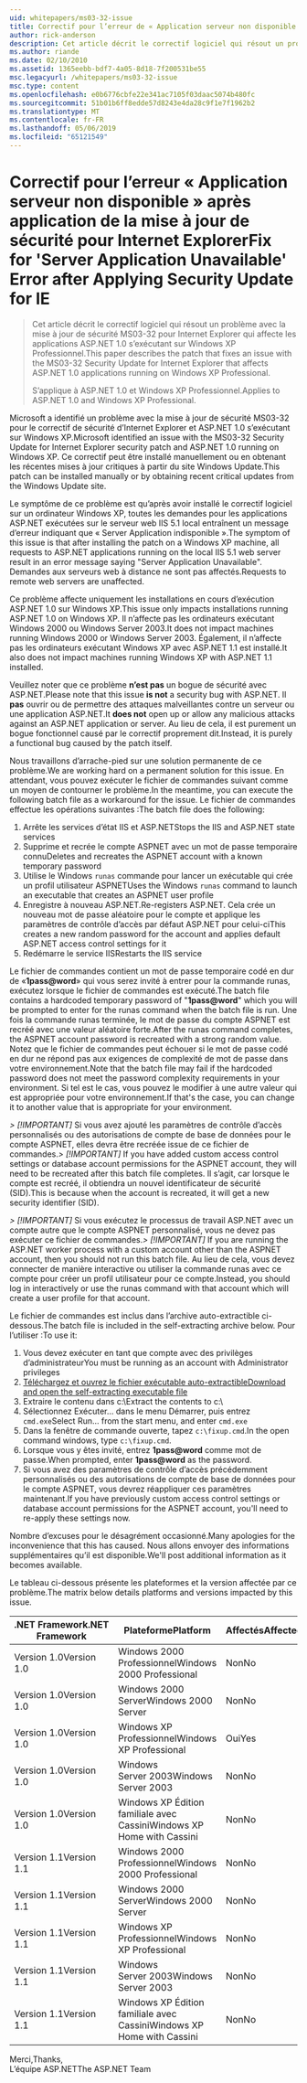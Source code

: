 ```yaml
---
uid: whitepapers/ms03-32-issue
title: Correctif pour l’erreur de « Application serveur non disponible » après avoir appliqué la mise à jour de sécurité pour Internet Explorer | Microsoft Docs
author: rick-anderson
description: Cet article décrit le correctif logiciel qui résout un problème avec la mise à jour de sécurité MS03-32 pour Internet Explorer qui affecte les applications ASP.NET 1.0 en cours d’exécution sur Wi...
ms.author: riande
ms.date: 02/10/2010
ms.assetid: 1365eebb-bdf7-4a05-8d18-7f200531be55
msc.legacyurl: /whitepapers/ms03-32-issue
msc.type: content
ms.openlocfilehash: e0b6776cbfe22e341ac7105f03daac5074b480fc
ms.sourcegitcommit: 51b01b6ff8edde57d8243e4da28c9f1e7f1962b2
ms.translationtype: MT
ms.contentlocale: fr-FR
ms.lasthandoff: 05/06/2019
ms.locfileid: "65121549"
---
```

# <a name="fix-for-server-application-unavailable-error-after-applying-security-update-for-ie"></a><span data-ttu-id="2515e-103">Correctif pour l’erreur « Application serveur non disponible » après application de la mise à jour de sécurité pour Internet Explorer</span><span class="sxs-lookup"><span data-stu-id="2515e-103">Fix for 'Server Application Unavailable' Error after Applying Security Update for IE</span></span>

> <span data-ttu-id="2515e-104">Cet article décrit le correctif logiciel qui résout un problème avec la mise à jour de sécurité MS03-32 pour Internet Explorer qui affecte les applications ASP.NET 1.0 s’exécutant sur Windows XP Professionnel.</span><span class="sxs-lookup"><span data-stu-id="2515e-104">This paper describes the patch that fixes an issue with the MS03-32 Security Update for Internet Explorer that affects ASP.NET 1.0 applications running on Windows XP Professional.</span></span>
> 
> <span data-ttu-id="2515e-105">S’applique à ASP.NET 1.0 et Windows XP Professionnel.</span><span class="sxs-lookup"><span data-stu-id="2515e-105">Applies to ASP.NET 1.0 and Windows XP Professional.</span></span>

<span data-ttu-id="2515e-106">Microsoft a identifié un problème avec la mise à jour de sécurité MS03-32 pour le correctif de sécurité d’Internet Explorer et ASP.NET 1.0 s’exécutant sur Windows XP.</span><span class="sxs-lookup"><span data-stu-id="2515e-106">Microsoft identified an issue with the MS03-32 Security Update for Internet Explorer security patch and ASP.NET 1.0 running on Windows XP.</span></span> <span data-ttu-id="2515e-107">Ce correctif peut être installé manuellement ou en obtenant les récentes mises à jour critiques à partir du site Windows Update.</span><span class="sxs-lookup"><span data-stu-id="2515e-107">This patch can be installed manually or by obtaining recent critical updates from the Windows Update site.</span></span>

<span data-ttu-id="2515e-108">Le symptôme de ce problème est qu’après avoir installé le correctif logiciel sur un ordinateur Windows XP, toutes les demandes pour les applications ASP.NET exécutées sur le serveur web IIS 5.1 local entraînent un message d’erreur indiquant que « Server Application indisponible ».</span><span class="sxs-lookup"><span data-stu-id="2515e-108">The symptom of this issue is that after installing the patch on a Windows XP machine, all requests to ASP.NET applications running on the local IIS 5.1 web server result in an error message saying "Server Application Unavailable".</span></span> <span data-ttu-id="2515e-109">Demandes aux serveurs web à distance ne sont pas affectés.</span><span class="sxs-lookup"><span data-stu-id="2515e-109">Requests to remote web servers are unaffected.</span></span>

<span data-ttu-id="2515e-110">Ce problème affecte uniquement les installations en cours d’exécution ASP.NET 1.0 sur Windows XP.</span><span class="sxs-lookup"><span data-stu-id="2515e-110">This issue only impacts installations running ASP.NET 1.0 on Windows XP.</span></span> <span data-ttu-id="2515e-111">Il n’affecte pas les ordinateurs exécutant Windows 2000 ou Windows Server 2003.</span><span class="sxs-lookup"><span data-stu-id="2515e-111">It does not impact machines running Windows 2000 or Windows Server 2003.</span></span> <span data-ttu-id="2515e-112">Également, il n’affecte pas les ordinateurs exécutant Windows XP avec ASP.NET 1.1 est installé.</span><span class="sxs-lookup"><span data-stu-id="2515e-112">It also does not impact machines running Windows XP with ASP.NET 1.1 installed.</span></span>

<span data-ttu-id="2515e-113">Veuillez noter que ce problème **n’est pas** un bogue de sécurité avec ASP.NET.</span><span class="sxs-lookup"><span data-stu-id="2515e-113">Please note that this issue **is not** a security bug with ASP.NET.</span></span> <span data-ttu-id="2515e-114">Il **pas** ouvrir ou de permettre des attaques malveillantes contre un serveur ou une application ASP.NET.</span><span class="sxs-lookup"><span data-stu-id="2515e-114">It **does not** open up or allow any malicious attacks against an ASP.NET application or server.</span></span> <span data-ttu-id="2515e-115">Au lieu de cela, il est purement un bogue fonctionnel causé par le correctif proprement dit.</span><span class="sxs-lookup"><span data-stu-id="2515e-115">Instead, it is purely a functional bug caused by the patch itself.</span></span>

<span data-ttu-id="2515e-116">Nous travaillons d’arrache-pied sur une solution permanente de ce problème.</span><span class="sxs-lookup"><span data-stu-id="2515e-116">We are working hard on a permanent solution for this issue.</span></span> <span data-ttu-id="2515e-117">En attendant, vous pouvez exécuter le fichier de commandes suivant comme un moyen de contourner le problème.</span><span class="sxs-lookup"><span data-stu-id="2515e-117">In the meantime, you can execute the following batch file as a workaround for the issue.</span></span> <span data-ttu-id="2515e-118">Le fichier de commandes effectue les opérations suivantes :</span><span class="sxs-lookup"><span data-stu-id="2515e-118">The batch file does the following:</span></span>

1. <span data-ttu-id="2515e-119">Arrête les services d’état IIS et ASP.NET</span><span class="sxs-lookup"><span data-stu-id="2515e-119">Stops the IIS and ASP.NET state services</span></span>
2. <span data-ttu-id="2515e-120">Supprime et recrée le compte ASPNET avec un mot de passe temporaire connu</span><span class="sxs-lookup"><span data-stu-id="2515e-120">Deletes and recreates the ASPNET account with a known temporary password</span></span>
3. <span data-ttu-id="2515e-121">Utilise le Windows `runas` commande pour lancer un exécutable qui crée un profil utilisateur ASPNET</span><span class="sxs-lookup"><span data-stu-id="2515e-121">Uses the Windows `runas` command to launch an executable that creates an ASPNET user profile</span></span>
4. <span data-ttu-id="2515e-122">Enregistre à nouveau ASP.NET.</span><span class="sxs-lookup"><span data-stu-id="2515e-122">Re-registers ASP.NET.</span></span> <span data-ttu-id="2515e-123">Cela crée un nouveau mot de passe aléatoire pour le compte et applique les paramètres de contrôle d’accès par défaut ASP.NET pour celui-ci</span><span class="sxs-lookup"><span data-stu-id="2515e-123">This creates a new random password for the account and applies default ASP.NET access control settings for it</span></span>
5. <span data-ttu-id="2515e-124">Redémarre le service IIS</span><span class="sxs-lookup"><span data-stu-id="2515e-124">Restarts the IIS service</span></span>

<span data-ttu-id="2515e-125">Le fichier de commandes contient un mot de passe temporaire codé en dur de «<strong>1pass\@word</strong>» qui vous serez invité à entrer pour la commande runas, exécutez lorsque le fichier de commandes est exécuté.</span><span class="sxs-lookup"><span data-stu-id="2515e-125">The batch file contains a hardcoded temporary password of "<strong>1pass\@word</strong>" which you will be prompted to enter for the runas command when the batch file is run.</span></span> <span data-ttu-id="2515e-126">Une fois la commande runas terminée, le mot de passe du compte ASPNET est recréé avec une valeur aléatoire forte.</span><span class="sxs-lookup"><span data-stu-id="2515e-126">After the runas command completes, the ASPNET account password is recreated with a strong random value.</span></span> <span data-ttu-id="2515e-127">Notez que le fichier de commandes peut échouer si le mot de passe codé en dur ne répond pas aux exigences de complexité de mot de passe dans votre environnement.</span><span class="sxs-lookup"><span data-stu-id="2515e-127">Note that the batch file may fail if the hardcoded password does not meet the password complexity requirements in your environment.</span></span> <span data-ttu-id="2515e-128">Si tel est le cas, vous pouvez le modifier à une autre valeur qui est appropriée pour votre environnement.</span><span class="sxs-lookup"><span data-stu-id="2515e-128">If that's the case, you can change it to another value that is appropriate for your environment.</span></span>

<span data-ttu-id="2515e-129">*> [!IMPORTANT]* Si vous avez ajouté les paramètres de contrôle d’accès personnalisés ou des autorisations de compte de base de données pour le compte ASPNET, elles devra être recréée issue de ce fichier de commandes.</span><span class="sxs-lookup"><span data-stu-id="2515e-129">*> [!IMPORTANT]* If you have added custom access control settings or database account permissions for the ASPNET account, they will need to be recreated after this batch file completes.</span></span> <span data-ttu-id="2515e-130">Il s’agit, car lorsque le compte est recréé, il obtiendra un nouvel identificateur de sécurité (SID).</span><span class="sxs-lookup"><span data-stu-id="2515e-130">This is because when the account is recreated, it will get a new security identifier (SID).</span></span>

<span data-ttu-id="2515e-131">*> [!IMPORTANT]* Si vous exécutez le processus de travail ASP.NET avec un compte autre que le compte ASPNET personnalisé, vous ne devez pas exécuter ce fichier de commandes.</span><span class="sxs-lookup"><span data-stu-id="2515e-131">*> [!IMPORTANT]* If you are running the ASP.NET worker process with a custom account other than the ASPNET account, then you should not run this batch file.</span></span> <span data-ttu-id="2515e-132">Au lieu de cela, vous devez connecter de manière interactive ou utiliser la commande runas avec ce compte pour créer un profil utilisateur pour ce compte.</span><span class="sxs-lookup"><span data-stu-id="2515e-132">Instead, you should log in interactively or use the runas command with that account which will create a user profile for that account.</span></span>

<span data-ttu-id="2515e-133">Le fichier de commandes est inclus dans l’archive auto-extractible ci-dessous.</span><span class="sxs-lookup"><span data-stu-id="2515e-133">The batch file is included in the self-extracting archive below.</span></span> <span data-ttu-id="2515e-134">Pour l’utiliser :</span><span class="sxs-lookup"><span data-stu-id="2515e-134">To use it:</span></span>

1. <span data-ttu-id="2515e-135">Vous devez exécuter en tant que compte avec des privilèges d’administrateur</span><span class="sxs-lookup"><span data-stu-id="2515e-135">You must be running as an account with Administrator privileges</span></span>
2. [<span data-ttu-id="2515e-136">Téléchargez et ouvrez le fichier exécutable auto-extractible</span><span class="sxs-lookup"><span data-stu-id="2515e-136">Download and open the self-extracting executable file</span></span>](ms03-32-issue/_static/fixup1.exe)
3. <span data-ttu-id="2515e-137">Extraire le contenu dans c:\\</span><span class="sxs-lookup"><span data-stu-id="2515e-137">Extract the contents to c:\\</span></span>
4. <span data-ttu-id="2515e-138">Sélectionnez Exécuter... dans le menu Démarrer, puis entrez `cmd.exe`</span><span class="sxs-lookup"><span data-stu-id="2515e-138">Select Run... from the start menu, and enter `cmd.exe`</span></span>
5. <span data-ttu-id="2515e-139">Dans la fenêtre de commande ouverte, tapez `c:\fixup.cmd`.</span><span class="sxs-lookup"><span data-stu-id="2515e-139">In the open command windows, type `c:\fixup.cmd`.</span></span>
6. <span data-ttu-id="2515e-140">Lorsque vous y êtes invité, entrez <strong>1pass\@word</strong> comme mot de passe.</span><span class="sxs-lookup"><span data-stu-id="2515e-140">When prompted, enter <strong>1pass\@word</strong> as the password.</span></span>
7. <span data-ttu-id="2515e-141">Si vous avez des paramètres de contrôle d’accès précédemment personnalisés ou des autorisations de compte de base de données pour le compte ASPNET, vous devrez réappliquer ces paramètres maintenant.</span><span class="sxs-lookup"><span data-stu-id="2515e-141">If you have previously custom access control settings or database account permissions for the ASPNET account, you'll need to re-apply these settings now.</span></span>

<span data-ttu-id="2515e-142">Nombre d’excuses pour le désagrément occasionné.</span><span class="sxs-lookup"><span data-stu-id="2515e-142">Many apologies for the inconvenience that this has caused.</span></span> <span data-ttu-id="2515e-143">Nous allons envoyer des informations supplémentaires qu’il est disponible.</span><span class="sxs-lookup"><span data-stu-id="2515e-143">We'll post additional information as it becomes available.</span></span>

<span data-ttu-id="2515e-144">Le tableau ci-dessous présente les plateformes et la version affectée par ce problème.</span><span class="sxs-lookup"><span data-stu-id="2515e-144">The matrix below details platforms and versions impacted by this issue.</span></span>

| <span data-ttu-id="2515e-145">.NET Framework</span><span class="sxs-lookup"><span data-stu-id="2515e-145">.NET Framework</span></span> | <span data-ttu-id="2515e-146">Plateforme</span><span class="sxs-lookup"><span data-stu-id="2515e-146">Platform</span></span> | <span data-ttu-id="2515e-147">Affectés</span><span class="sxs-lookup"><span data-stu-id="2515e-147">Affected</span></span> |
| --- | --- | --- |
| <span data-ttu-id="2515e-148">Version 1.0</span><span class="sxs-lookup"><span data-stu-id="2515e-148">Version 1.0</span></span> | <span data-ttu-id="2515e-149">Windows 2000 Professionnel</span><span class="sxs-lookup"><span data-stu-id="2515e-149">Windows 2000 Professional</span></span> | <span data-ttu-id="2515e-150">Non</span><span class="sxs-lookup"><span data-stu-id="2515e-150">No</span></span> |
| <span data-ttu-id="2515e-151">Version 1.0</span><span class="sxs-lookup"><span data-stu-id="2515e-151">Version 1.0</span></span> | <span data-ttu-id="2515e-152">Windows 2000 Server</span><span class="sxs-lookup"><span data-stu-id="2515e-152">Windows 2000 Server</span></span> | <span data-ttu-id="2515e-153">Non</span><span class="sxs-lookup"><span data-stu-id="2515e-153">No</span></span> |
| <span data-ttu-id="2515e-154">Version 1.0</span><span class="sxs-lookup"><span data-stu-id="2515e-154">Version 1.0</span></span> | <span data-ttu-id="2515e-155">Windows XP Professionnel</span><span class="sxs-lookup"><span data-stu-id="2515e-155">Windows XP Professional</span></span> | <span data-ttu-id="2515e-156">Oui</span><span class="sxs-lookup"><span data-stu-id="2515e-156">Yes</span></span> |
| <span data-ttu-id="2515e-157">Version 1.0</span><span class="sxs-lookup"><span data-stu-id="2515e-157">Version 1.0</span></span> | <span data-ttu-id="2515e-158">Windows Server 2003</span><span class="sxs-lookup"><span data-stu-id="2515e-158">Windows Server 2003</span></span> | <span data-ttu-id="2515e-159">Non</span><span class="sxs-lookup"><span data-stu-id="2515e-159">No</span></span> |
| <span data-ttu-id="2515e-160">Version 1.0</span><span class="sxs-lookup"><span data-stu-id="2515e-160">Version 1.0</span></span> | <span data-ttu-id="2515e-161">Windows XP Édition familiale avec Cassini</span><span class="sxs-lookup"><span data-stu-id="2515e-161">Windows XP Home with Cassini</span></span> | <span data-ttu-id="2515e-162">Non</span><span class="sxs-lookup"><span data-stu-id="2515e-162">No</span></span> |
| <span data-ttu-id="2515e-163">Version 1.1</span><span class="sxs-lookup"><span data-stu-id="2515e-163">Version 1.1</span></span> | <span data-ttu-id="2515e-164">Windows 2000 Professionnel</span><span class="sxs-lookup"><span data-stu-id="2515e-164">Windows 2000 Professional</span></span> | <span data-ttu-id="2515e-165">Non</span><span class="sxs-lookup"><span data-stu-id="2515e-165">No</span></span> |
| <span data-ttu-id="2515e-166">Version 1.1</span><span class="sxs-lookup"><span data-stu-id="2515e-166">Version 1.1</span></span> | <span data-ttu-id="2515e-167">Windows 2000 Server</span><span class="sxs-lookup"><span data-stu-id="2515e-167">Windows 2000 Server</span></span> | <span data-ttu-id="2515e-168">Non</span><span class="sxs-lookup"><span data-stu-id="2515e-168">No</span></span> |
| <span data-ttu-id="2515e-169">Version 1.1</span><span class="sxs-lookup"><span data-stu-id="2515e-169">Version 1.1</span></span> | <span data-ttu-id="2515e-170">Windows XP Professionnel</span><span class="sxs-lookup"><span data-stu-id="2515e-170">Windows XP Professional</span></span> | <span data-ttu-id="2515e-171">Non</span><span class="sxs-lookup"><span data-stu-id="2515e-171">No</span></span> |
| <span data-ttu-id="2515e-172">Version 1.1</span><span class="sxs-lookup"><span data-stu-id="2515e-172">Version 1.1</span></span> | <span data-ttu-id="2515e-173">Windows Server 2003</span><span class="sxs-lookup"><span data-stu-id="2515e-173">Windows Server 2003</span></span> | <span data-ttu-id="2515e-174">Non</span><span class="sxs-lookup"><span data-stu-id="2515e-174">No</span></span> |
| <span data-ttu-id="2515e-175">Version 1.1</span><span class="sxs-lookup"><span data-stu-id="2515e-175">Version 1.1</span></span> | <span data-ttu-id="2515e-176">Windows XP Édition familiale avec Cassini</span><span class="sxs-lookup"><span data-stu-id="2515e-176">Windows XP Home with Cassini</span></span> | <span data-ttu-id="2515e-177">Non</span><span class="sxs-lookup"><span data-stu-id="2515e-177">No</span></span> |

<span data-ttu-id="2515e-178">Merci,</span><span class="sxs-lookup"><span data-stu-id="2515e-178">Thanks,</span></span>   
 <span data-ttu-id="2515e-179">L’équipe ASP.NET</span><span class="sxs-lookup"><span data-stu-id="2515e-179">The ASP.NET Team</span></span>
